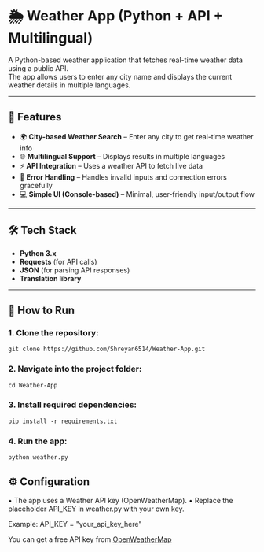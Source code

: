 # 🌦️ Weather App (Python + API + Multilingual)

A Python-based weather application that fetches real-time weather data using a public API.  
The app allows users to enter any city name and displays the current weather details in multiple languages.

---

## 📌 Features

- 🌍 **City-based Weather Search** – Enter any city to get real-time weather info  
- 🌐 **Multilingual Support** – Displays results in multiple languages  
- ⚡ **API Integration** – Uses a weather API to fetch live data  
- 🧠 **Error Handling** – Handles invalid inputs and connection errors gracefully  
- 💻 **Simple UI (Console-based)** – Minimal, user-friendly input/output flow  

---

## 🛠️ Tech Stack

- **Python 3.x**
- **Requests** (for API calls)
- **JSON** (for parsing API responses)
- **Translation library** 

---

## 🚀 How to Run

### 1. Clone the repository:
	git clone https://github.com/Shreyan6514/Weather-App.git

### 2. Navigate into the project folder:
	cd Weather-App
### 3. Install required dependencies:
	pip install -r requirements.txt

### 4. Run the app:
	python weather.py

## ⚙️ Configuration
•	The app uses a Weather API key (OpenWeatherMap).
•	Replace the placeholder API_KEY in weather.py with your own key.

Example:
  API_KEY = "your_api_key_here"

You can get a free API key from [OpenWeatherMap](https://openweathermap.org/api)
